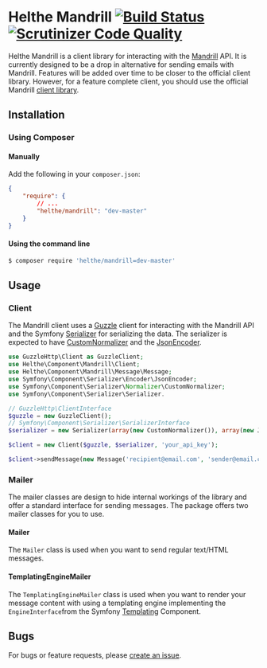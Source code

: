 # Helthe Mandrill [![Build Status](https://travis-ci.org/helthe/Mandrill.png?branch=master)](https://travis-ci.org/helthe/Mandrill) [![Scrutinizer Code Quality](https://scrutinizer-ci.com/g/helthe/Mandrill/badges/quality-score.png?b=master)](https://scrutinizer-ci.com/g/helthe/Mandrill/?branch=master)

Helthe Mandrill is a client library for interacting with the [Mandrill](http://www.mandrill.com) API.
It is currently designed to be a drop in alternative for sending emails with Mandrill. Features
will be added over time to be closer to the official client library.
However, for a feature complete client, you should use the official Mandrill
[client library](https://bitbucket.org/mailchimp/mandrill-api-php).

## Installation

### Using Composer

#### Manually

Add the following in your `composer.json`:

```json
{
    "require": {
        // ...
        "helthe/mandrill": "dev-master"
    }
}
```

#### Using the command line

```bash
$ composer require 'helthe/mandrill=dev-master'
```

## Usage

### Client

The Mandrill client uses a [Guzzle](https://github.com/guzzle/guzzle) client for interacting
with the Mandrill API and the Symfony [Serializer](https://github.com/symfony/serializer) for
serializing the data. The serializer is expected to have [CustomNormalizer](http://api.symfony.com/master/Symfony/Component/Serializer/Normalizer/CustomNormalizer.html)
and the [JsonEncoder](http://api.symfony.com/master/Symfony/Component/Serializer/Encoder/JsonEncoder.html).


```php
use GuzzleHttp\Client as GuzzleClient;
use Helthe\Component\Mandrill\Client;
use Helthe\Component\Mandrill\Message\Message;
use Symfony\Component\Serializer\Encoder\JsonEncoder;
use Symfony\Component\Serializer\Normalizer\CustomNormalizer;
use Symfony\Component\Serializer\Serializer.

// GuzzleHttp\ClientInterface
$guzzle = new GuzzleClient();
// Symfony\Component\Serializer\SerializerInterface
$serializer = new Serializer(array(new CustomNormalizer()), array(new JsonEncoder()));

$client = new Client($guzzle, $serializer, 'your_api_key');

$client->sendMessage(new Message('recipient@email.com', 'sender@email.com');
```

### Mailer

The mailer classes are design to hide internal workings of the library and offer a standard
interface for sending messages. The package offers two mailer classes for you to use.

#### Mailer

The `Mailer` class is used when you want to send regular text/HTML messages.

#### TemplatingEngineMailer

The `TemplatingEngineMailer` class is used when you want to render your message
content with using a templating engine implementing  the `EngineInterface`from
the Symfony [Templating](https://github.com/symfony/templating) Component.

## Bugs

For bugs or feature requests, please [create an issue](https://github.com/helthe/Mandrill/issues/new).
